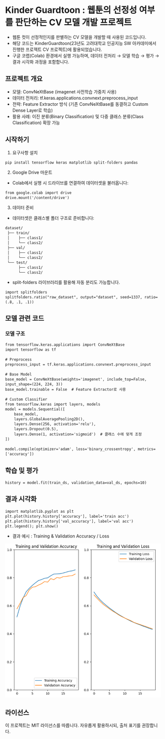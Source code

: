 # Kinder Guardtoon : 웹툰의 선정성 여부를 판단하는 CV 모델 개발 프로젝트
- 웹툰 컷이 선정적인지를 판별하는 CV 모델을 개발할 때 사용된 코드입니다. 
- 해당 코드는 KinderGuardtoon(23년도 고려대학교 인공지능 SW 아카데미에서 진행한 프로젝트 CV 프로젝트)에 활용되었습니다. 
- 구글 코랩(Colab) 환경에서 실행 가능하며, 데이터 전처리 → 모델 학습 → 평가 → 결과 시각화 과정을 포함합니다.

## 프로젝트 개요
- 모델: ConvNeXtBase (imagenet 사전학습 가중치 사용)
- 데이터 전처리: tf.keras.applications.convnext.preprocess_input
- 전략: Feature Extractor 방식 (기존 ConvNeXtBase를 동결하고 Custom Dense Layer로 학습)
- 활용 사례: 이진 분류(Binary Classification) 및 다중 클래스 분류(Class Classification) 확장 가능

## 시작하기
1. 요구사항 설치
```
pip install tensorflow keras matplotlib split-folders pandas
```
2. Google Drive 마운트
- Colab에서 실행 시 드라이브를 연결하여 데이터셋을 불러옵니다:
```
from google.colab import drive
drive.mount('/content/drive')
```
3. 데이터 준비
- 데이터셋은 클래스별 폴더 구조로 준비합니다:
```
dataset/
 ├── train/
 │    ├── class1/
 │    └── class2/
 ├── val/
 │    ├── class1/
 │    └── class2/
 └── test/
      ├── class1/
      └── class2/
```

- split-folders 라이브러리를 활용해 자동 분리도 가능합니다.
```
import splitfolders
splitfolders.ratio("raw_dataset", output="dataset", seed=1337, ratio=(.8, .1, .1))
```

## 모델 관련 코드
### 모델 구조
```
from tensorflow.keras.applications import ConvNeXtBase
import tensorflow as tf

# Preprocess
preprocess_input = tf.keras.applications.convnext.preprocess_input

# Base Model
base_model = ConvNeXtBase(weights='imagenet', include_top=False, input_shape=(224, 224, 3))
base_model.trainable = False  # Feature Extractor로 사용

# Custom Classifier
from tensorflow.keras import layers, models
model = models.Sequential([
    base_model,
    layers.GlobalAveragePooling2D(),
    layers.Dense(256, activation='relu'),
    layers.Dropout(0.5),
    layers.Dense(1, activation='sigmoid')  # 클래스 수에 맞게 조정
])

model.compile(optimizer='adam', loss='binary_crossentropy', metrics=['accuracy'])
```
## 학습 및 평가
```
history = model.fit(train_ds, validation_data=val_ds, epochs=10)
```
## 결과 시각화
```
import matplotlib.pyplot as plt
plt.plot(history.history['accuracy'], label='train acc')
plt.plot(history.history['val_accuracy'], label='val acc')
plt.legend(); plt.show()
```
- 결과 예시 : Training & Validation Accuracy / Loss
<p align="center">
  <img src="result.png" alt="Training and Validation Curves" width="600"/>
</p>


## 라이선스
이 프로젝트는 MIT 라이선스를 따릅니다. 자유롭게 활용하시되, 출처 표기를 권장합니다.
